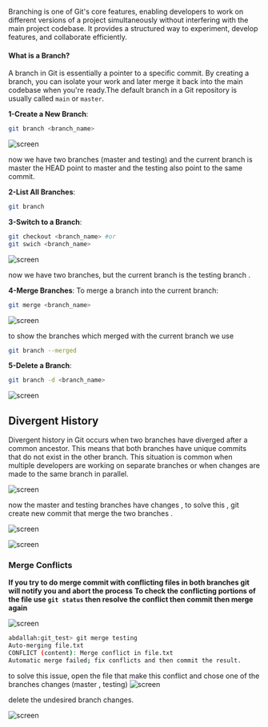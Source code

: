 Branching is one of Git's core features, enabling developers to work on different versions of a project simultaneously without interfering with the main project codebase. It provides a structured way to experiment, develop features, and collaborate efficiently.

#### **What is a Branch?**

A branch in Git is essentially a pointer to a specific commit. By creating a branch, you can isolate your work and later merge it back into the main codebase when you're ready.The default branch in a Git repository is usually called `main` or `master`.
 
**1-Create a New Branch**:
```bash
git branch <branch_name>
```

![screen](./images/3.1.png)

now we have two branches (master and testing) and the current branch is master 
the HEAD point to master and the testing also point to the same commit.


**2-List All Branches**:
```bash
git branch
```


**3-Switch to a Branch**:
```bash
git checkout <branch_name> #or
git swich <branch_name> 
```

![screen](./images/3.2.png)

now we have two branches, but the current branch is the testing branch .
 
**4-Merge Branches**: To merge a branch into the current branch:
```bash
git merge <branch_name>
```
![screen](./images/3.3.png)

to show the branches which merged with the current branch we use 
```bash
git branch --merged
```
 
**5-Delete a Branch**:
```bash
git branch -d <branch_name>
```
![screen](./images/3.4.png)

 
## Divergent History 
Divergent history in Git occurs when two branches have diverged after a common ancestor. This means that both branches have unique commits that do not exist in the other branch. This situation is common when multiple developers are working on separate branches or when changes are made to the same branch in parallel.

![screen](./images/3.5.png)

now the master and testing branches have changes , to solve this , git create new commit that merge the two branches .

![screen](./images/3.6.png)

![screen](./images/3.7.png)

### Merge Conflicts

**If you try to do merge commit with conflicting files in both branches git will notify you and abort the process** **To check the conflicting portions of the file use `git status` then resolve the conflict then commit then merge again**

![screen](./images/3.8.png)

```bash
abdallah:git_test> git merge testing
Auto-merging file.txt
CONFLICT (content): Merge conflict in file.txt
Automatic merge failed; fix conflicts and then commit the result.
```

to solve this issue, open the file that make this conflict and chose one of the branches changes (master , testing)
![screen](./images/3.9.png)

delete the undesired branch changes.

![screen](./images/3.10.png)


